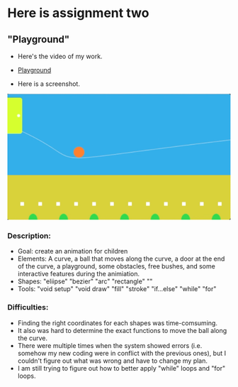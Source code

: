 # Here is assignment two
## "Playground"
- Here's the video of my work.  <li><a href="https://www.youtube.com/watch?v=W10grUKg4AY" >Playground</a></li> 
 
- Here is a screenshot. 

![](Playground.png)
 
### Description:
- Goal: create an animation for children
- Elements: A curve, a ball that moves along the curve, a door at the end of the curve, a playground, some obstacles, free bushes, and some interactive features during the animiation.  
- Shapes: "eliipse" "bezier" "arc" "rectangle" ""
- Tools: "void setup" "void draw" "fill" "stroke" "if...else" "while" "for"

### Difficulties:
- Finding the right coordinates for each shapes was time-comsuming. 
- It also was hard to determine the exact functions to move the ball along the curve. 
- There were multiple times when the system showed errors (i.e. somehow my new coding were in conflict with the previous ones), but I couldn't figure out what was wrong and have to change my plan. 
- I am still trying to figure out how to better apply "while" loops and "for" loops. 

